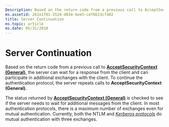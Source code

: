 ```yaml
---
Description: Based on the return code from a previous call to AcceptSecurityContext (General), the server can wait for a response from the client and can participate in additional exchanges with the client.
ms.assetid: 281e1f81-3524-4034-bee5-cef6b13cf402
title: Server Continuation
ms.topic: article
ms.date: 05/31/2018
---
```


# Server Continuation

Based on the return code from a previous call to [**AcceptSecurityContext (General)**](https://msdn.microsoft.com/library/Aa374703(v=VS.85).aspx), the server can wait for a response from the client and can participate in additional exchanges with the client. To continue the authentication protocol, the server repeats calls to **AcceptSecurityContext (General)**.

The status returned by [**AcceptSecurityContext (General)**](https://msdn.microsoft.com/library/Aa374703(v=VS.85).aspx) is checked to see if the server needs to wait for additional messages from the client. In most authentication protocols, there is a maximum number of exchanges even for mutual authentication. Currently, both the NTLM and [*Kerberos protocols*](https://msdn.microsoft.com/library/ms721590(v=VS.85).aspx) do mutual authentication with three exchanges.

 

 



